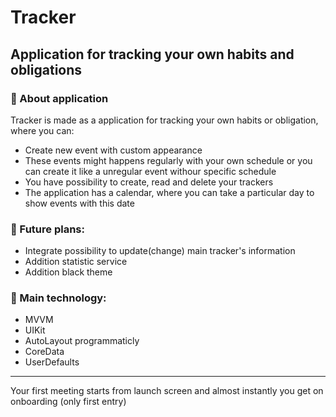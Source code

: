 # Tracker
## Application for tracking your own habits and obligations 
### 📝 About application

Tracker is made as a application for tracking your own habits or obligation, where you can:
+ Create new event with custom appearance
+ These events might happens regularly with your own schedule or you can create it like a unregular event withour specific schedule
+ You have possibility to create, read and delete your trackers
+ The application has a calendar, where you can take a particular day to show events with this date

### :stars: Future plans:
+ Integrate possibility to update(change) main tracker's information
+ Addition statistic service
+ Addition black theme

### :telescope: Main technology:
+ MVVM
+ UIKit
+ AutoLayout programmaticly
+ CoreData
+ UserDefaults

---

Your first meeting starts from launch screen and almost instantly you get on onboarding (only first entry)
